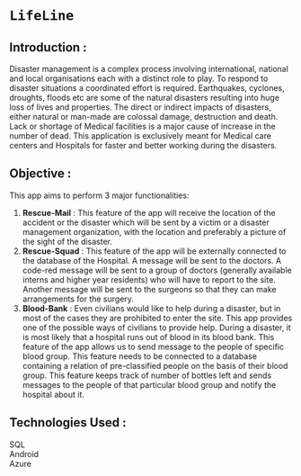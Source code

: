 # `LifeLine`

## Introduction :

Disaster management is a complex process involving international, national and local organisations each with a distinct role to play. To respond to disaster situations a coordinated effort is required. Earthquakes, cyclones, droughts, floods etc are some of the natural disasters resulting into huge loss of lives and properties. The direct or indirect impacts of disasters, either natural or man-made are colossal damage, destruction and death. Lack or shortage of Medical facilities is a major cause of increase in the number of dead. This application is exclusively meant for Medical care centers and Hospitals for faster and better working during the disasters.
        
## Objective :

This app aims to perform 3 major functionalities:
1. **Rescue-Mail** : This feature of the app will receive the location of the accident or the disaster which will be sent by a victim or a disaster management organization, with the location and preferably a picture of the sight of the disaster.
2. **Rescue-Squad** : This feature of the app will be externally connected to the database of the Hospital. A message will be sent to the doctors. A code-red message will be sent to a group of doctors (generally available interns and higher year residents) who will have to report to the site. Another message will be sent to the surgeons so that they can make arrangements for the surgery. 
3. **Blood-Bank** : Even civilians would like to help during a disaster, but in most of the cases they are prohibited to enter the site. This app provides one of the possible ways of civilians to provide help. During a disaster, it is most likely that a hospital runs out of blood in its blood bank. This feature of the app allows us to send message to the people of specific blood group. This feature needs to be connected to a database containing a relation of pre-classified people on the basis of their blood group. This feature keeps track of number of bottles left and sends messages to the people of that particular blood group and notify the hospital about it.

## Technologies Used :
SQL \
Android \
Azure 
